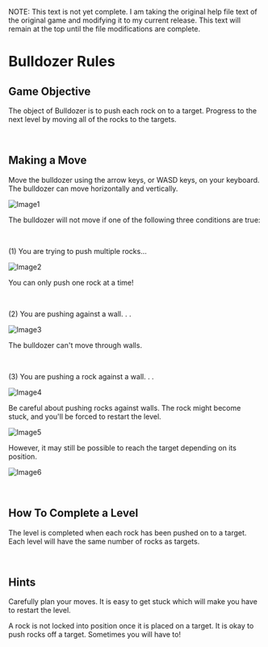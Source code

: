 
NOTE: This text is not yet complete. I am taking the original help file text of the original game and modifying it to my current release. This text will remain at the top until the file modifications are complete.

# Bulldozer Rules

## Game Objective
The object of Bulldozer is to push each rock on to a target. Progress to the next level by moving all of the rocks to the targets.

<br>

## Making a Move
Move the bulldozer using the arrow keys, or WASD keys, on your keyboard. The bulldozer can move horizontally and vertically.

![Image1](https://i.imgur.com/aFz4lhZ.png)

The bulldozer will not move if one of the following three conditions are true:

<br>

(1) You are trying to push multiple rocks...

![Image2](https://i.imgur.com/Mr4a0q7.png)

You can only push one rock at a time!

<br>

(2) You are pushing against a wall. . .

![Image3](https://i.imgur.com/Xecqy3B.png)

The bulldozer can't move through walls.

<br>

(3) You are pushing a rock against a wall. . .

![Image4](https://i.imgur.com/KV91Ukv.png)

Be careful about pushing rocks against walls. The rock might become stuck, and you'll be forced to restart the level.

![Image5](https://i.imgur.com/yBjsOwB.png)

However, it may still be possible to reach the target depending on its position.

![Image6](https://i.imgur.com/pfcdTys.png)

<br>

## How To Complete a Level
The level is completed when each rock has been pushed on to a target. Each level will have the same number of rocks as targets.

<br>

## Hints
Carefully plan your moves. It is easy to get stuck which will make you have to restart the level.

A rock is not locked into position once it is placed on a target. It is okay to push rocks off a target. Sometimes you will have to!
